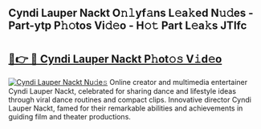 ## Cyndi Lauper Nackt O𝚗𝚕yf𝚊ns L𝚎a𝚔ed N𝚞𝚍es - Part-ytp P𝚑𝚘tos Vi𝚍𝚎o - H𝚘𝚝 Part L𝚎a𝚔s JTIfc

# <h2><a href="http://kfdj68.oniu.top/?m=Cyndi+Lauper+Nackt">🔗👉 🔴 Cyndi Lauper Nackt P𝚑ot𝚘𝚜 V𝚒d𝚎o</a></h2>

[![Cyndi Lauper Nackt Nu𝚍e𝚜](https://i.imgur.com/0qMVB7G.gif)](http://kfdj68.oniu.top/?m=Cyndi+Lauper+Nackt)
Online creator and multimedia entertainer Cyndi Lauper Nackt, celebrated for sharing dance and lifestyle ideas through viral dance routines and compact clips. Innovative director Cyndi Lauper Nackt, famed for their remarkable abilities and achievements in guiding film and theater productions.  
